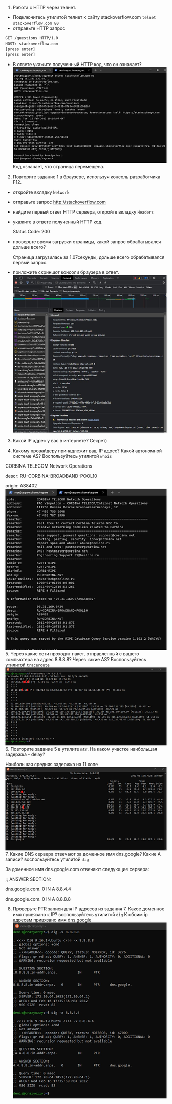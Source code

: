 1. Работа c HTTP через телнет.
- Подключитесь утилитой телнет к сайту stackoverflow.com
`telnet stackoverflow.com 80`
- отправьте HTTP запрос
```bash
GET /questions HTTP/1.0
HOST: stackoverflow.com
[press enter]
[press enter]
```
- В ответе укажите полученный HTTP код, что он означает?
![img](./03-sysadmin-06-net-01.jpg)
Код означает, что страница перемещена.
2. Повторите задание 1 в браузере, используя консоль разработчика F12.
- откройте вкладку `Network`
- отправьте запрос http://stackoverflow.com
- найдите первый ответ HTTP сервера, откройте вкладку `Headers`
- укажите в ответе полученный HTTP код.

    Status Code: 200 
- проверьте время загрузки страницы, какой запрос обрабатывался дольше всего?
    
    Страница загрузилась за 1.07секунды, дольше всего обрабатывался первый запрос.
- приложите скриншот консоли браузера в ответ.
![img](./03-sysadmin-06-net-03.jpg)
3. Какой IP адрес у вас в интернете?
    Секрет) 

4. Какому провайдеру принадлежит ваш IP адрес? Какой автономной системе AS? Воспользуйтесь утилитой `whois`

CORBINA TELECOM Network Operations

descr:          RU-CORBINA-BROADBAND-POOL10

origin:         AS8402
![img](./03-sysadmin-06-net-04.jpg)
5. Через какие сети проходит пакет, отправленный с вашего компьютера на адрес 8.8.8.8? Через какие AS? Воспользуйтесь утилитой `traceroute`
![img](./03-sysadmin-06-net-05.jpg)
6. Повторите задание 5 в утилите `mtr`. На каком участке наибольшая задержка - delay?

Наибольшая средняя задержка на 11 хопе
![img](./03-sysadmin-06-net-06.jpg)
7. Какие DNS сервера отвечают за доменное имя dns.google? Какие A записи? воспользуйтесь утилитой `dig`

За доменное имя dns.google.com отвечают следующие сервера:

;; ANSWER SECTION:

dns.google.com.         0       IN      A       8.8.4.4

dns.google.com.         0       IN      A       8.8.8.8

8. Проверьте PTR записи для IP адресов из задания 7. Какое доменное имя привязано к IP? воспользуйтесь утилитой `dig`
К обоим ip адресам привязано имя dns.google
![img](./03-sysadmin-06-net-08.jpg)